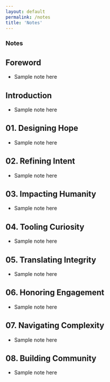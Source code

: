 ```yaml
---
layout: default
permalink: /notes
title: 'Notes'
---
```


### Notes

## Foreword

- Sample note here

## Introduction

- Sample note here

## 01. Designing Hope

- Sample note here

## 02. Refining Intent

- Sample note here

## 03. Impacting Humanity

- Sample note here

## 04. Tooling Curiosity

- Sample note here

## 05. Translating Integrity

- Sample note here

## 06. Honoring Engagement

- Sample note here

## 07. Navigating Complexity

- Sample note here

## 08. Building Community

- Sample note here
